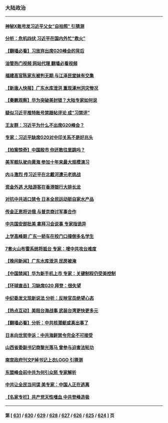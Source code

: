 ### 大陆政治
---
#### [神秘X账号发习近平父女“自拍照” 引猜测](../../pages/ncid277/n14067879.md?09061645) 
#### [分析：危机四伏 习近平在国内外忙“救火”](../../pages/ncid277/n14067872.md?09061645) 
#### [【翻墙必看】习放弃出席G20峰会的背后](../../pages/ncid277/n14067854.md?09061645) 
#### [油管热门视频 网站代理 翻墙必看视频](http://138.2.39.72:81/youtube.html?epic-marker?09061645)
#### [福建高官陈家东被判无期 与江泽民堂妹有交集](../../pages/ncid277/n14067816.md?09061645) 
#### [【新唐人快报】广东水库泄洪 重现涿州洪灾惨况](../../pages/ncid277/n14067720.md?09061645) 
#### [【秦鹏观察】华为突破美封锁？大陆专家如何说](../../pages/ncid277/n14067646.md?09061645) 
#### [疑似习近平推特账号禁跟帖评论 成“习禁评”](../../pages/ncid277/n14067709.md?09061645) 
#### [王友群：习近平为什么不出席G20峰会？](../../pages/ncid277/n14067685.md?09061645) 
#### [专家：习近平缺席G20对中印关系不是好兆头](../../pages/ncid277/n14067643.md?09061645) 
#### [【拍案惊奇】中国股市 你还敢往里跳吗？](../../pages/ncid277/n14067602.md?09061645) 
#### [美军舰队驶向黄海 参加十年来最大规模演习](../../pages/ncid277/n14067620.md?09061645) 
#### [内斗激烈 传习近平在北戴河遭元老挑战](../../pages/ncid277/n14067619.md?09061645) 
#### [资金外逃 大陆游客在香港银行大排长龙](../../pages/ncid277/n14067605.md?09061645) 
#### [对抗中共进口禁令 日本全民运动挺自家水产品](../../pages/ncid277/n14067529.md?09061645) 
#### [传金正恩将访俄 与普京商讨军事合作](../../pages/ncid277/n14067525.md?09061645) 
#### [中共国安部批美 拿拜习会说事 专家指诡异](../../pages/ncid277/n14067369.md?09061645) 
#### [上学高峰期 广东一轿车在校门口撞倒多名学生](../../pages/ncid277/n14067387.md?09061645) 
#### [7套火山布雷系统将抵台 专家：增中共攻台难度](../../pages/ncid277/n14067207.md?09061645) 
#### [【晚间新闻】广东水库泄洪 民房被淹](../../pages/ncid277/n14067333.md?09061645) 
#### [【中国禁闻】华为新手机上市 专家：关键制程仍受美控制](../../pages/ncid277/n14066808.md?09061645) 
#### [【环球直击】习缺席G20 拜登：很失望](../../pages/ncid277/n14066818.md?09061645) 
#### [中纪委发文现新说法 分析：反映官员绝望心态](../../pages/ncid277/n14067274.md?09061645) 
#### [【热点互动】美阻台海战事 武装台湾更快更多元](../../pages/ncid277/n14067013.md?09061645) 
#### [【翻墙必看】分析：中共核潜艇或真出事了](../../pages/ncid277/n14067233.md?09061645) 
#### [日本向世贸申诉：中共海鲜禁令完全不可接受](../../pages/ncid277/n14067145.md?09061645) 
#### [山西省委副书记商黎光落马 曾参与迫害法轮功](../../pages/ncid277/n14067154.md?09061645) 
#### [南宫政府刊文P掉书记上衣LOGO 引猜测](../../pages/ncid277/n14067093.md?09061645) 
#### [东盟峰会前中共为何引众怒 专家解析](../../pages/ncid277/n14066969.md?09061645) 
#### [中共让全民当间谍 美专家：中国人正在逃离](../../pages/ncid277/n14067057.md?09061645) 
#### [【名家专栏】共产党天性嗜血 中共登峰造极](../../pages/ncid277/n14066875.md?09061645) 

---
#### 第 [ [631](./631.md?09061645) / [630](./630.md?09061645) / [629](./629.md?09061645) / [628](./628.md?09061645) / [627](./627.md?09061645) / [626](./626.md?09061645) / [625](./625.md?09061645) / [624](./624.md?09061645) ] 页
